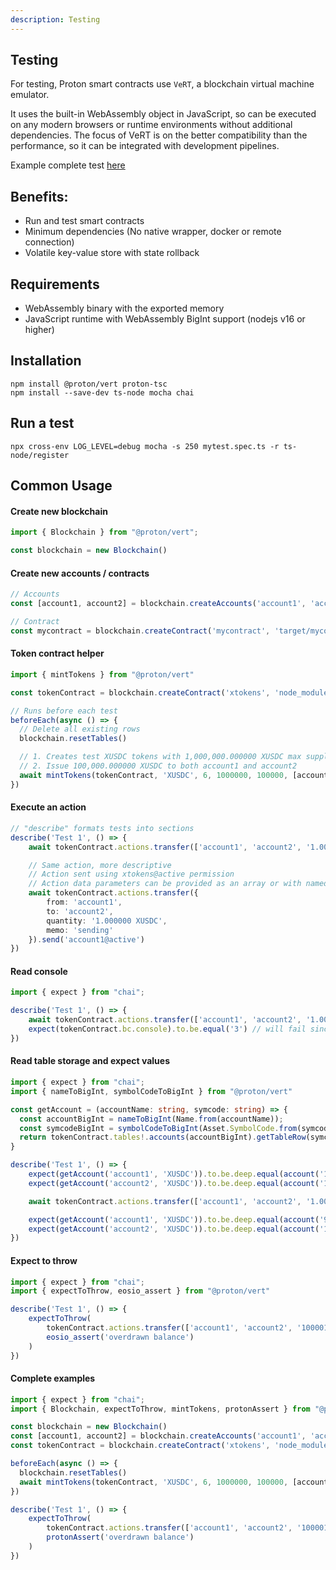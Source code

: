 ```yaml
---
description: Testing
---
```


## Testing

For testing, Proton smart contracts use `VeRT`, a blockchain virtual machine emulator. 

It uses the built-in WebAssembly object in JavaScript, so can be executed on any modern browsers or runtime environments without additional dependencies. The focus of VeRT is on the better compatibility than the performance, so it can be integrated with development pipelines.

Example complete test [here](https://github.com/jafri/ascdk-minimal/blob/9583a5d3d8ad8df2f1f52a21436a23c922abc546/assembly/escrow/escrow.spec.ts)

## Benefits:
- Run and test smart contracts
- Minimum dependencies (No native wrapper, docker or remote connection)
- Volatile key-value store with state rollback


## Requirements
- WebAssembly binary with the exported memory
- JavaScript runtime with WebAssembly BigInt support (nodejs v16 or higher)

## Installation
```
npm install @proton/vert proton-tsc
npm install --save-dev ts-node mocha chai
```

## Run a test
```
npx cross-env LOG_LEVEL=debug mocha -s 250 mytest.spec.ts -r ts-node/register
```

## Common Usage

#### Create new blockchain
```ts
import { Blockchain } from "@proton/vert";

const blockchain = new Blockchain()
```


#### Create new accounts / contracts
```ts
// Accounts
const [account1, account2] = blockchain.createAccounts('account1', 'account2')

// Contract
const mycontract = blockchain.createContract('mycontract', 'target/mycontract.contract', true)
```

#### Token contract helper
```ts
import { mintTokens } from "@proton/vert"

const tokenContract = blockchain.createContract('xtokens', 'node_modules/proton-tsc/external/xtokens/xtokens')

// Runs before each test
beforeEach(async () => {
  // Delete all existing rows
  blockchain.resetTables()

  // 1. Creates test XUSDC tokens with 1,000,000.000000 XUSDC max supply
  // 2. Issue 100,000.000000 XUSDC to both account1 and account2
  await mintTokens(tokenContract, 'XUSDC', 6, 1000000, 100000, [account1, account2])
})
```

#### Execute an action
```ts
// "describe" formats tests into sections
describe('Test 1', () => {
    await tokenContract.actions.transfer(['account1', 'account2', '1.000000 XUSDC', 'sending']).send('account1@active')

    // Same action, more descriptive
    // Action sent using xtokens@active permission
    // Action data parameters can be provided as an array or with named object
    await tokenContract.actions.transfer({
        from: 'account1',
        to: 'account2',
        quantity: '1.000000 XUSDC',
        memo: 'sending'
    }).send('account1@active')
})
```

#### Read console
```ts
import { expect } from "chai";

describe('Test 1', () => {
    await tokenContract.actions.transfer(['account1', 'account2', '1.000000 XUSDC', 'sending']).send()
    expect(tokenContract.bc.console).to.be.equal('3') // will fail since `transfer` action does not print() anything
})
```

#### Read table storage and expect values
```ts
import { expect } from "chai";
import { nameToBigInt, symbolCodeToBigInt } from "@proton/vert"

const getAccount = (accountName: string, symcode: string) => {
  const accountBigInt = nameToBigInt(Name.from(accountName));
  const symcodeBigInt = symbolCodeToBigInt(Asset.SymbolCode.from(symcode));
  return tokenContract.tables!.accounts(accountBigInt).getTableRow(symcodeBigInt)
}

describe('Test 1', () => {
    expect(getAccount('account1', 'XUSDC')).to.be.deep.equal(account('100000.000000 XUSDC'))
    expect(getAccount('account2', 'XUSDC')).to.be.deep.equal(account('100000.000000 XUSDC'))

    await tokenContract.actions.transfer(['account1', 'account2', '1.000000 XUSDC', 'sending']).send()

    expect(getAccount('account1', 'XUSDC')).to.be.deep.equal(account('99999.000000 XUSDC'))
    expect(getAccount('account2', 'XUSDC')).to.be.deep.equal(account('100001.000000 XUSDC'))
})
```

#### Expect to throw
```ts
import { expect } from "chai";
import { expectToThrow, eosio_assert } from "@proton/vert"

describe('Test 1', () => {
    expectToThrow(
        tokenContract.actions.transfer(['account1', 'account2', '100001.000000 XUSDC', 'sending']).send(),
        eosio_assert('overdrawn balance')
    )
})
```

#### Complete examples
```ts
import { expect } from "chai";
import { Blockchain, expectToThrow, mintTokens, protonAssert } from "@proton/vert"

const blockchain = new Blockchain()
const [account1, account2] = blockchain.createAccounts('account1', 'account2')
const tokenContract = blockchain.createContract('xtokens', 'node_modules/proton-tsc/external/xtokens/xtokens')

beforeEach(async () => {
  blockchain.resetTables()
  await mintTokens(tokenContract, 'XUSDC', 6, 1000000, 100000, [account1, account2])
})

describe('Test 1', () => {
    expectToThrow(
        tokenContract.actions.transfer(['account1', 'account2', '100001.000000 XUSDC', 'sending']).send(),
        protonAssert('overdrawn balance')
    )
})
```